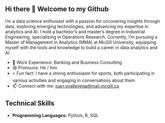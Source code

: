 ## Hi there 👋 Welcome to my Github
I’m a data science enthusiast with a passion for uncovering insights through data, exploring emerging technologies, and advancing my expertise in analytics and AI. I hold a bachelor’s and master’s degree in Industrial Engineering, specializing in Operations Research. Currently, I’m pursuing a Master of Management in Analytics (MMA) at McGill University, equipping myself with the tools and knowledge to build a career in data analytics and AI.

- 💼 Work Experience: Banking and Business Consulting
- 😄 Pronouns: He / him
- ⚡ Fun fact: I have a strong enthusiasm for sports, both participating in various activities and engaging in conversations about them
- 📫 Connect with me: juan.ovallevega@mail.mcgill.ca

## Technical Skills
- **Programming Languages:** Python, R, SQL


<!--
**jdovalle10/jdovalle10** is a ✨ _special_ ✨ repository because its `README.md` (this file) appears on your GitHub profile.

Here are some ideas to get you started:

- 🔭 I’m currently working on ...
- 🌱 I’m currently learning ...
- 👯 I’m looking to collaborate on ...
- 🤔 I’m looking for help with ...
- 💬 Ask me about ...
- 📫 How to reach me: ...
- 😄 Pronouns: ...
- ⚡ Fun fact: ...
-->
